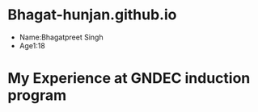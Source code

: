 # Bhagat-hunjan.github.io
- Name:Bhagatpreet Singh
- Age1:18
# My Experience at GNDEC induction program


